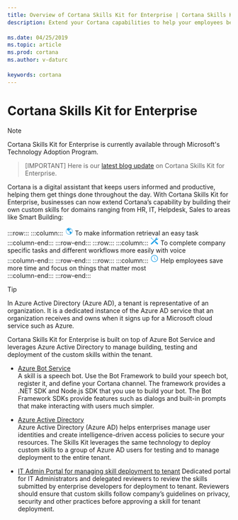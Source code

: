 ```yaml
---  
title: Overview of Cortana Skills Kit for Enterprise | Cortana Skills Kit for Enterprise
description: Extend your Cortana capabilities to help your employees be more productive. 

ms.date: 04/25/2019
ms.topic: article
ms.prod: cortana
ms.author: v-daturc

keywords: cortana
---  
```


# Cortana Skills Kit for Enterprise  

>[!NOTE]
> Cortana Skills Kit for Enterprise is currently available through Microsoft's Technology Adoption Program. <!-- Please fill out the [interest form](http://aka.ms/CortanaForEnterprise) and we will keep you informed about the program.-->

>[IMPORTANT]
> Here is our [latest blog update](https://nam06.safelinks.protection.outlook.com/?url=https%3A%2F%2Ftechcommunity.microsoft.com%2Ft5%2FCortana-Skills-Kit-Blog%2FCortana-Skills-Kit-for-Enterprise-BUILD-2019-Update%2Fba-p%2F533738&data=01%7C01%7Cv-daturc%40microsoft.com%7C859d1277447e434bf9cc08d6d1fc6a15%7C72f988bf86f141af91ab2d7cd011db47%7C1&sdata=LPWiJ5C9ipIR7XDi0wIYe5V5pQVUo61PaiwWhYXMIsQ%3D&reserved=0) on Cortana Skills Kit for Enterprise.

Cortana is a digital assistant that keeps users informed and productive, helping them get things done throughout the day. With Cortana Skills Kit for Enterprise, businesses can now extend Cortana’s capability by building their own custom skills for domains ranging from HR, IT, Helpdesk, Sales to areas like Smart Building:  

:::row:::
    :::column:::
        ![globe](../media/images/blue-globe-20x20.png)  To make information retrieval an easy task  
    :::column-end:::
:::row-end:::
:::row:::
    :::column:::
        ![screwdriver and wrench](../media/images/blue-screwdriver_and_wrench-20x20.png)  To complete company specific tasks and different workflows more easily with voice  
    :::column-end:::
:::row-end:::
:::row:::
    :::column:::
        ![clock](../media/images/blue-clock-20x20.png)  Help employees save more time and focus on things that matter most  
    :::column-end:::
:::row-end:::

>[!TIP]
>In Azure Active Directory (Azure AD), a tenant is representative of an organization. It is a dedicated instance of the Azure AD service that an organization receives and owns when it signs up for a Microsoft cloud service such as Azure.

Cortana Skills Kit for Enterprise is built on top of Azure Bot Service and leverages Azure Active Directory to manage building, testing and deployment of the custom skills within the tenant.  
* [Azure Bot Service](https://azure.microsoft.com/services/bot-service)  
    A skill is a speech bot. Use the Bot Framework to build your speech bot, register it, and define your Cortana channel. The framework provides a .NET SDK and Node.js SDK that you use to build your bot. The Bot Framework SDKs provide features such as dialogs and built-in prompts that make interacting with users much simpler.  

* [Azure Active Directory](https://azure.microsoft.com/services/active-directory)  
    Azure Active Directory (Azure AD) helps enterprises manage user identities and create intelligence-driven access policies to secure your resources. The Skills Kit leverages the same technology to deploy custom skills to a group of Azure AD users for testing and to manage deployment to the entire tenant.  

* [IT Admin Portal for managing skill deployment to tenant](https://it-admin-portal-prod.azurewebsites.net/)
    Dedicated portal for IT Administrators and delegated reviewers to review the skills submitted by enterprise developers for deployment to tenant. Reviewers should ensure that custom skills follow company’s guidelines on privacy, security and other practices before approving a skill for tenant deployment. 

<!-- 04/25/2019 commented out because there really is no next step for this version of enterprise --dt
## Next steps

Read the [Before you start](/before-you-start.md) page for an overview of the development process. -->